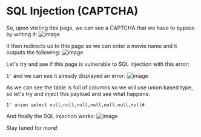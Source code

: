 # SQL Injection (CAPTCHA)

So, upon visiting this page, we can see a CAPTCHA that we have to bypass by writing it: ![image](https://user-images.githubusercontent.com/111907811/228613846-aef20242-e467-4bf0-9e99-475d2e1933d7.png)

It then redirects us to this page so we can enter a movie name and it outputs the following: ![image](https://user-images.githubusercontent.com/111907811/228614052-44c9f373-e9af-40fb-9a25-9d0fb97b3476.png)

Let's try and see if this page is vulnerable to SQL injection with this error:

`1'` and we can see it already displayed an error: ![image](https://user-images.githubusercontent.com/111907811/228614896-9da77e81-3e11-4a7c-aa03-d4dead3bd395.png)

As we can see the table is full of columns so we will use union based type, so let's try and inject this payload and see what happens:

`1' union select null,null,null,null,null,null,null#`

And finally the SQL injection works: ![image](https://user-images.githubusercontent.com/111907811/228615080-decc0f3f-5e10-4256-8b61-f451f312766d.png)

Stay tuned for more!
